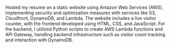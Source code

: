 Hosted my resume on a static website using Amazon Web Services (AWS), implementing security and optimization measures with services like S3, Cloudfront, DynamoDB, and Lambda. The website includes a live visitor counter, with the frontend developed using HTML, CSS, and JavaScript. For the backend, I utilized Python scripts to create AWS Lambda functions and API Gateway, handling backend infrastructure such as visitor count tracking and interaction with DynamoDB.
